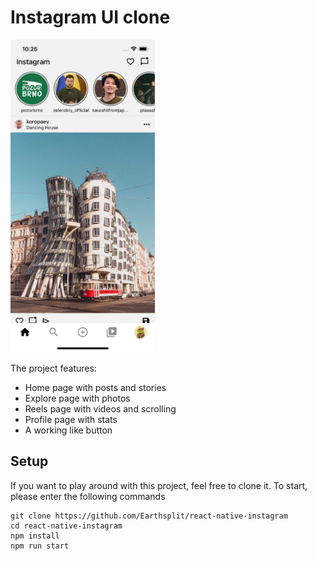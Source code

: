 # Instagram UI clone

<img src='./assets/images/screenshot.png' height='500'/>

The project features:

- Home page with posts and stories
- Explore page with photos
- Reels page with videos and scrolling
- Profile page with stats
- A working like button

## Setup

If you want to play around with this project, feel free to clone it. To start, please enter the following commands

```GIT
git clone https://github.com/Earthsplit/react-native-instagram
cd react-native-instagram
npm install
npm run start
```
